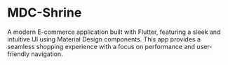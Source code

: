 # MDC-Shrine

A modern E-commerce application built with Flutter, featuring a sleek and intuitive UI using Material Design components. This app provides a seamless shopping experience with a focus on performance and user-friendly navigation.
